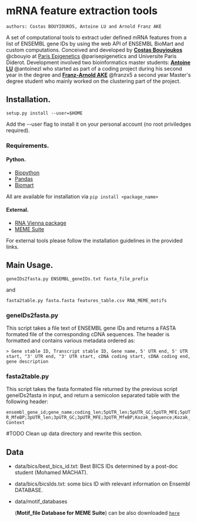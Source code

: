 # mRNA feature extraction tools

    authors: Costas BOUYIOUKOS, Antoine LU and Arnold Franz AKE

A set of computational tools to extract uder defined mRNA features from a list of ENSEMBL gene IDs by using the web API of ENSEMBL BioMart and custom computations. Conceived and developed by [**Costas Bouyioukos**](https://github.com/cbouyio) @cbouyio at [Paris Epigenetics](https://github.com/parisepigenetics) @parisepigenetics and Universite Paris Diderot. Development involved two bioinformatics master students: [**Antoine LU**](https://github.com/antoinezl) @antoinezl who started as part of a coding project during his second year in the degree and [**Franz-Arnold AKE**](https://github.com/franzx5) @franzx5 a second year Master's degree student who mainly worked on the clustering part of the project.


## Installation.

    setup.py install --user=$HOME
Add the --user flag to install it on your personal account (no root priviledges required).

### Requirements.
#### Python.
  - [Biopython](http://biopython.org/)
  - [Pandas](http://pandas.pydata.org/)
  - [Biomart](https://pypi.org/project/biomart/)

All are available for installation via `pip install <package_name>`

#### External.
  - [RNA Vienna package](https://www.tbi.univie.ac.at/RNA/)
  - [MEME Suite](http://meme-suite.org/)
 
For external tools please follow the installation guidelines in the provided links.


## Main Usage.
    geneIDs2fasta.py ENSEMBL_geneIDs.txt fasta_file_prefix

and

    fasta2table.py fasta.fasta features_table.csv RNA_MEME_motifs

### geneIDs2fasta.py
This script takes a file text of ENSEMBL gene IDs and returns a FASTA formated file of the corresponding cDNA sequences. The header is formatted and contains various metadata ordered as:

`> Gene stable ID, Transcript stable ID, Gene name, 5' UTR end, 5' UTR start, "3' UTR end, "3' UTR start, cDNA coding start, cDNA coding end, gene description`

### fasta2table.py
This script takes the fasta formated file returned by the previous script geneIDs2fasta in input, and return a semicolon separated table with the following header:

`ensembl_gene_id;gene_name;coding_len;5pUTR_len;5pUTR_GC;5pUTR_MFE;5pUTR_MfeBP;3pUTR_len;3pUTR_GC;3pUTR_MFE;3pUTR_MfeBP;Kozak_Sequence;Kozak_Context`


#TODO Clean up data directory and rewrite this section.
## Data
+ data/bics/best_bics_id.txt: Best BICS IDs determined by a post-doc student (Mohamed MACHAT).

+ data/bics/bicsIds.txt:   some bics ID with relevant information on Ensembl DATABASE.

+ data/motif_databases

  (**Motif_file Database for MEME Suite**) can be also downloaded [`here`](http://meme-suite.org/meme-software/Databases/motifs/motif_databases.12.18.tgz)
